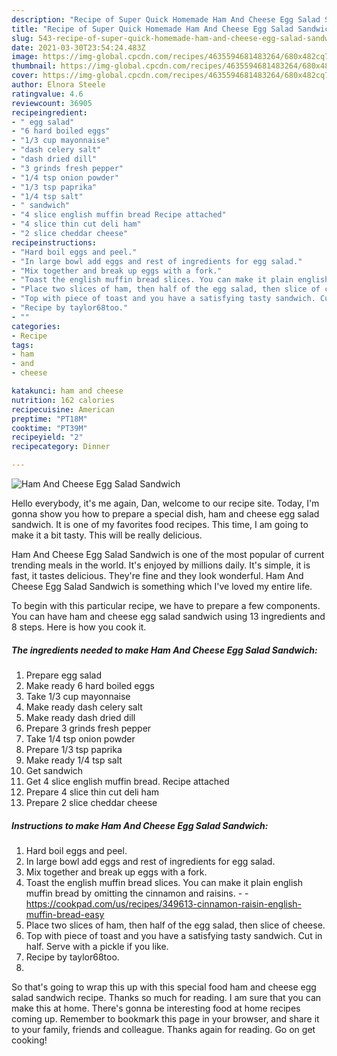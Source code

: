 ```yaml
---
description: "Recipe of Super Quick Homemade Ham And Cheese Egg Salad Sandwich"
title: "Recipe of Super Quick Homemade Ham And Cheese Egg Salad Sandwich"
slug: 543-recipe-of-super-quick-homemade-ham-and-cheese-egg-salad-sandwich
date: 2021-03-30T23:54:24.483Z
image: https://img-global.cpcdn.com/recipes/4635594681483264/680x482cq70/ham-and-cheese-egg-salad-sandwich-recipe-main-photo.jpg
thumbnail: https://img-global.cpcdn.com/recipes/4635594681483264/680x482cq70/ham-and-cheese-egg-salad-sandwich-recipe-main-photo.jpg
cover: https://img-global.cpcdn.com/recipes/4635594681483264/680x482cq70/ham-and-cheese-egg-salad-sandwich-recipe-main-photo.jpg
author: Elnora Steele
ratingvalue: 4.6
reviewcount: 36905
recipeingredient:
- " egg salad"
- "6 hard boiled eggs"
- "1/3 cup mayonnaise"
- "dash celery salt"
- "dash dried dill"
- "3 grinds fresh pepper"
- "1/4 tsp onion powder"
- "1/3 tsp paprika"
- "1/4 tsp salt"
- " sandwich"
- "4 slice english muffin bread Recipe attached"
- "4 slice thin cut deli ham"
- "2 slice cheddar cheese"
recipeinstructions:
- "Hard boil eggs and peel."
- "In large bowl add eggs and rest of ingredients for egg salad."
- "Mix together and break up eggs with a fork."
- "Toast the english muffin bread slices. You can make it plain english muffin bread by omitting the cinnamon and raisins.  https://cookpad.com/us/recipes/349613-cinnamon-raisin-english-muffin-bread-easy"
- "Place two slices of ham, then half of the egg salad, then slice of cheese."
- "Top with piece of toast and you have a satisfying tasty sandwich. Cut in half. Serve with a pickle if you like."
- "Recipe by taylor68too."
- ""
categories:
- Recipe
tags:
- ham
- and
- cheese

katakunci: ham and cheese 
nutrition: 162 calories
recipecuisine: American
preptime: "PT18M"
cooktime: "PT39M"
recipeyield: "2"
recipecategory: Dinner

---
```



![Ham And Cheese Egg Salad Sandwich](https://img-global.cpcdn.com/recipes/4635594681483264/680x482cq70/ham-and-cheese-egg-salad-sandwich-recipe-main-photo.jpg)

Hello everybody, it's me again, Dan, welcome to our recipe site. Today, I'm gonna show you how to prepare a special dish, ham and cheese egg salad sandwich. It is one of my favorites food recipes. This time, I am going to make it a bit tasty. This will be really delicious.



Ham And Cheese Egg Salad Sandwich is one of the most popular of current trending meals in the world. It's enjoyed by millions daily. It's simple, it is fast, it tastes delicious. They're fine and they look wonderful. Ham And Cheese Egg Salad Sandwich is something which I've loved my entire life.


To begin with this particular recipe, we have to prepare a few components. You can have ham and cheese egg salad sandwich using 13 ingredients and 8 steps. Here is how you cook it.

<!--inarticleads1-->

##### The ingredients needed to make Ham And Cheese Egg Salad Sandwich:

1. Prepare  egg salad
1. Make ready 6 hard boiled eggs
1. Take 1/3 cup mayonnaise
1. Make ready dash celery salt
1. Make ready dash dried dill
1. Prepare 3 grinds fresh pepper
1. Take 1/4 tsp onion powder
1. Prepare 1/3 tsp paprika
1. Make ready 1/4 tsp salt
1. Get  sandwich
1. Get 4 slice english muffin bread. Recipe attached
1. Prepare 4 slice thin cut deli ham
1. Prepare 2 slice cheddar cheese




<!--inarticleads2-->

##### Instructions to make Ham And Cheese Egg Salad Sandwich:

1. Hard boil eggs and peel.
1. In large bowl add eggs and rest of ingredients for egg salad.
1. Mix together and break up eggs with a fork.
1. Toast the english muffin bread slices. You can make it plain english muffin bread by omitting the cinnamon and raisins. -  - https://cookpad.com/us/recipes/349613-cinnamon-raisin-english-muffin-bread-easy
1. Place two slices of ham, then half of the egg salad, then slice of cheese.
1. Top with piece of toast and you have a satisfying tasty sandwich. Cut in half. Serve with a pickle if you like.
1. Recipe by taylor68too.
1. 




So that's going to wrap this up with this special food ham and cheese egg salad sandwich recipe. Thanks so much for reading. I am sure that you can make this at home. There's gonna be interesting food at home recipes coming up. Remember to bookmark this page in your browser, and share it to your family, friends and colleague. Thanks again for reading. Go on get cooking!
